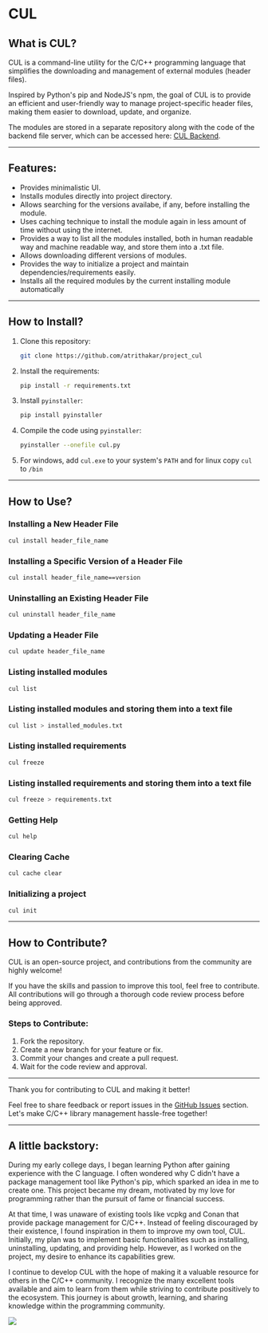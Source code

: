 # CUL

## What is CUL?

CUL is a command-line utility for the C/C++ programming language that simplifies the downloading and management of external modules (header files).  

Inspired by Python's pip and NodeJS's npm, the goal of CUL is to provide an efficient and user-friendly way to manage project-specific header files, making them easier to download, update, and organize.

The modules are stored in a separate repository along with the code of the backend file server, which can be accessed here: [CUL Backend](https://github.com/atrithakar/cul_backend).

---
## Features:
- Provides minimalistic UI.
- Installs modules directly into project directory.
- Allows searching for the versions availabe, if any, before installing the module.
- Uses caching technique to install the module again in less amount of time without using the internet.
- Provides a way to list all the modules installed, both in human readable way and machine readable way, and store them into a .txt file.
- Allows downloading different versions of modules.
- Provides the way to initialize a project and maintain dependencies/requirements easily.
- Installs all the required modules by the current installing module automatically

---

## How to Install?

1. Clone this repository:
    ```bash
    git clone https://github.com/atrithakar/project_cul
    ```
2. Install the requirements:
    ```bash
    pip install -r requirements.txt
    ```

3. Install `pyinstaller`:
    ```bash
    pip install pyinstaller
    ```

4. Compile the code using `pyinstaller`:
    ```bash
    pyinstaller --onefile cul.py
    ```

5. For windows, add `cul.exe` to your system's `PATH` and for linux copy `cul` to `/bin`

---

## How to Use?

### Installing a New Header File
```bash
cul install header_file_name
```

### Installing a Specific Version of a Header File
```bash
cul install header_file_name==version
```

### Uninstalling an Existing Header File
```bash
cul uninstall header_file_name
```

### Updating a Header File
```bash
cul update header_file_name
```

### Listing installed modules
```bash
cul list
```

### Listing installed modules and storing them into a text file
```bash
cul list > installed_modules.txt
```

### Listing installed requirements
```bash
cul freeze
```

### Listing installed requirements and storing them into a text file
```bash
cul freeze > requirements.txt
```

### Getting Help
```bash
cul help
```
### Clearing Cache
```bash
cul cache clear
```

### Initializing a project
```bash
cul init
```

---

## How to Contribute?

CUL is an open-source project, and contributions from the community are highly welcome!  

If you have the skills and passion to improve this tool, feel free to contribute. All contributions will go through a thorough code review process before being approved.

### Steps to Contribute:
1. Fork the repository.
2. Create a new branch for your feature or fix.
3. Commit your changes and create a pull request.
4. Wait for the code review and approval.

---

Thank you for contributing to CUL and making it better!

Feel free to share feedback or report issues in the [GitHub Issues](https://github.com/atrithakar/project_cul/issues) section. Let's make C/C++ library management hassle-free together!

---
## A little backstory:
During my early college days, I began learning Python after gaining experience with the C language. I often wondered why C didn't have a package management tool like Python's pip, which sparked an idea in me to create one. This project became my dream, motivated by my love for programming rather than the pursuit of fame or financial success.

At that time, I was unaware of existing tools like vcpkg and Conan that provide package management for C/C++. Instead of feeling discouraged by their existence, I found inspiration in them to improve my own tool, CUL. Initially, my plan was to implement basic functionalities such as installing, uninstalling, updating, and providing help.
However, as I worked on the project, my desire to enhance its capabilities grew.

I continue to develop CUL with the hope of making it a valuable resource for others in the C/C++ community. I recognize the many excellent tools available and aim to learn from them while striving to contribute positively to the ecosystem. This journey is about growth, learning, and sharing knowledge within the programming community.

![]("https://i.giphy.com/media/v1.Y2lkPTc5MGI3NjExbmpldGR5Mjl6bWFtaW1xbDc2bjl4dGkyNzZ0aXg5eWJqa3Z4c3E2MyZlcD12MV9pbnRlcm5hbF9naWZfYnlfaWQmY3Q9Zw/xiW2n3zLEbnK6LB4kE/giphy.gif")